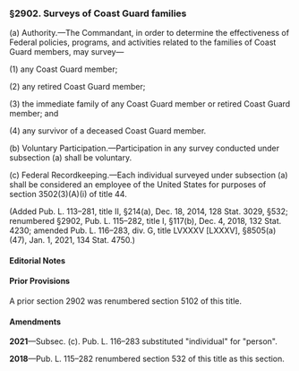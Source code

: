 ### §2902. Surveys of Coast Guard families ###

(a) Authority.—The Commandant, in order to determine the effectiveness of Federal policies, programs, and activities related to the families of Coast Guard members, may survey—

(1) any Coast Guard member;

(2) any retired Coast Guard member;

(3) the immediate family of any Coast Guard member or retired Coast Guard member; and

(4) any survivor of a deceased Coast Guard member.

(b) Voluntary Participation.—Participation in any survey conducted under subsection (a) shall be voluntary.

(c) Federal Recordkeeping.—Each individual surveyed under subsection (a) shall be considered an employee of the United States for purposes of section 3502(3)(A)(i) of title 44.

(Added Pub. L. 113–281, title II, §214(a), Dec. 18, 2014, 128 Stat. 3029, §532; renumbered §2902, Pub. L. 115–282, title I, §117(b), Dec. 4, 2018, 132 Stat. 4230; amended Pub. L. 116–283, div. G, title LVXXXV [LXXXV], §8505(a)(47), Jan. 1, 2021, 134 Stat. 4750.)

#### **Editorial Notes** ####

#### Prior Provisions ####

A prior section 2902 was renumbered section 5102 of this title.

#### Amendments ####

**2021**—Subsec. (c). Pub. L. 116–283 substituted "individual" for "person".

**2018**—Pub. L. 115–282 renumbered section 532 of this title as this section.